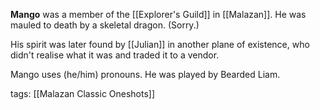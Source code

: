 **Mango** was a member of the [[Explorer's Guild]] in [[Malazan]]. He was mauled to death by a skeletal dragon. (Sorry.)

His spirit was later found by [[Julian]] in another plane of existence, who didn't realise what it was and traded it to a vendor.

Mango uses (he/him) pronouns. He was played by Bearded Liam.

tags: [[Malazan Classic Oneshots]]